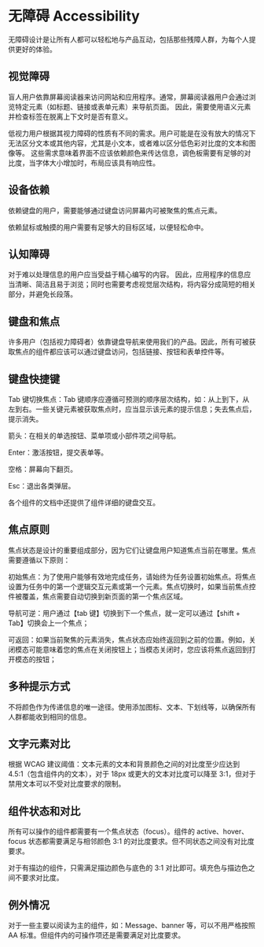 # 无障碍 Accessibility

无障碍设计是让所有人都可以轻松地与产品互动，包括那些残障人群，为每个人提供更好的体验。

## 视觉障碍

盲人用户依靠屏幕阅读器来访问网站和应用程序。通常，屏幕阅读器用户会通过浏览特定元素（如标题、链接或表单元素）来导航页面。 因此，需要使用语义元素并检查标签在脱离上下文时是否有意义。

低视力用户根据其视力障碍的性质有不同的需求。用户可能是在没有放大的情况下无法区分文本或其他内容，尤其是小文本，或者难以区分低色彩对比度的文本和图像等。 这些需求意味着界面不应该依赖颜色来传达信息，调色板需要有足够的对比度，当字体大小增加时，布局应该具有响应性。

## 设备依赖

依赖键盘的用户，需要能够通过键盘访问屏幕内可被聚焦的焦点元素。

依赖鼠标或触摸的用户需要有足够大的目标区域，以便轻松命中。

## 认知障碍

对于难以处理信息的用户应当受益于精心编写的内容。 因此，应用程序的信息应当清晰、简洁且易于浏览；同时也需要考虑视觉层次结构，将内容分成简短的相关部分，并避免长段落。

## 键盘和焦点

许多用户（包括视力障碍者）依靠键盘导航来使用我们的产品。因此，所有可被获取焦点的组件都应该可以通过键盘访问，包括链接、按钮和表单控件等。

## 键盘快捷键

Tab 键切换焦点：Tab 键顺序应遵循可预测的顺序层次结构，如：从上到下，从左到右。一些关键元素被获取焦点时，应当显示该元素的提示信息；失去焦点后，提示消失。

箭头：在相关的单选按钮、菜单项或小部件项之间导航。

Enter：激活按钮，提交表单等。

空格：屏幕向下翻页。

Esc：退出各类弹层。

各个组件的文档中还提供了组件详细的键盘交互。

## 焦点原则

焦点状态是设计的重要组成部分，因为它们让键盘用户知道焦点当前在哪里。焦点需要遵循以下原则：

初始焦点：为了使用户能够有效地完成任务，请始终为任务设置初始焦点。将焦点设置为任务中的第一个逻辑交互元素或第一个元素。焦点切换时，如果当前焦点控件被覆盖，焦点需要自动切换到新页面的第一个焦点区域。

导航可逆：用户通过【tab 键】切换到下一个焦点，就一定可以通过【shift + Tab】切换会上一个焦点；

可返回：如果当前聚焦的元素消失，焦点状态应始终返回到之前的位置。例如，关闭模态可能意味着您的焦点在关闭按钮上；当模态关闭时，您应该将焦点返回到打开模态的按钮；

## 多种提示方式

不将颜色作为传递信息的唯一途径。使用添加图标、文本、下划线等，以确保所有人群都能收到相同的信息。

## 文字元素对比

根据 WCAG 建议阈值：文本元素的文本和背景颜色之间的对比度至少应达到 4.5:1（包含组件内的文本），对于 18px 或更大的文本对比度可以降至 3:1，但对于禁用文本可以不受对比度要求的限制。

## 组件状态和对比

所有可以操作的组件都需要有一个焦点状态（focus）。组件的 active、hover、focus 状态都需要满足与相邻颜色 3:1 的对比度要求。但不同状态之间没有对比度要求。

对于有描边的组件，只需满足描边颜色与底色的 3:1 对比即可。填充色与描边色之间不要求对比度。

## 例外情况

对于一些主要以阅读为主的组件，如：Message、banner 等，可以不用严格按照 AA 标准。但组件内的可操作项还是需要满足对比度要求。
